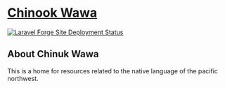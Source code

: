 
# [Chinook Wawa](https://chinukwawa.com)

[![Laravel Forge Site Deployment Status](https://img.shields.io/endpoint?url=https%3A%2F%2Fforge.laravel.com%2Fsite-badges%2Fa0dd8a5a-5998-48c4-8a97-422d8b85c487&style=plastic)](https://forge.laravel.com/servers/501534/sites/2210532)

## About Chinuk Wawa

This is a home for resources related to the native language of the pacific northwest.
